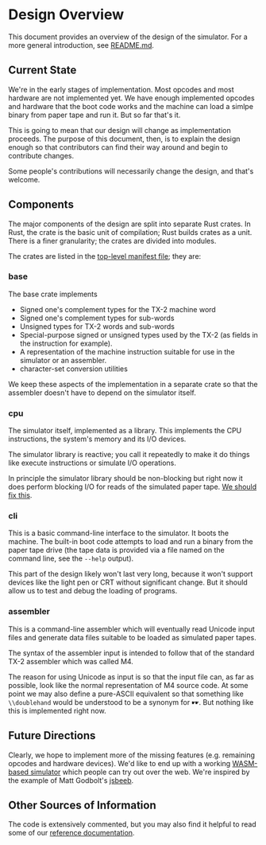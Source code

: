 # Design Overview

This document provides an overview of the design of the simulator.
For a more general introduction, see [README.md](README.md).

## Current State

We're in the early stages of implementation.  Most opcodes and most
hardware are not implemented yet.  We have enough implemented opcodes
and hardware that the boot code works and the machine can load a
simlpe binary from paper tape and run it.  But so far that's it.

This is going to mean that our design will change as implementation
proceeds.  The purpose of this document, then, is to explain the
design enough so that contributors can find their way around and begin
to contribute changes.

Some people's contributions will necessarily change the design, and
that's welcome.

## Components

The major components of the design are split into separate Rust
crates.  In Rust, the crate is the basic unit of compilation; Rust
builds crates as a unit.  There is a finer granularity; the crates are
divided into modules.

The crates are listed in the [top-level manifest file](Cargo.toml);
they are:

### base

The base crate implements

* Signed one's complement types for the TX-2 machine word
* Signed one's complement types for sub-words
* Unsigned types for TX-2 words and sub-words
* Special-purpose signed or unsigned types used by the TX-2 (as fields
  in the instruction for example).
* A representation of the machine instruction suitable for use in the
  simulator or an assembler.
* character-set conversion utilities

We keep these aspects of the implementation in a separate crate so
that the assembler doesn't have to depend on the simulator itself.

### cpu

The simulator itself, implemented as a library.  This implements the
CPU instructions, the system's memory and its I/O devices.

The simulator library is reactive; you call it repeatedly to make it
do things like execute instructions or simulate I/O operations.

In principle the simulator library should be non-blocking but right
now it does perform blocking I/O for reads of the simulated paper
tape.  [We should fix
this](https://github.com/TX-2/TX-2-simulator/issues/46).

### cli

This is a basic command-line interface to the simulator.  It boots the
machine.  The built-in boot code attempts to load and run a binary
from the paper tape drive (the tape data is provided via a file named
on the command line, see the `--help` output).

This part of the design likely won't last very long, because it won't
support devices like the light pen or CRT without significant change.
But it should allow us to test and debug the loading of programs.

### assembler

This is a command-line assembler which will eventually read Unicode
input files and generate data files suitable to be loaded as simulated
paper tapes.

The syntax of the assembler input is intended to follow that of the
standard TX-2 assembler which was called M4.

The reason for using Unicode as input is so that the input file can,
as far as possible, look like the normal representation of M4 source
code.  At some point we may also define a pure-ASCII equivalent so
that something like `\\doublehand` would be understood to be a synonym
for `☛☛`.  But nothing like this is implemented right now.

## Future Directions

Clearly, we hope to implement more of the missing features
(e.g. remaining opcodes and hardware devices).  We'd like to end up
with a working [WASM-based
simulator](https://github.com/TX-2/TX-2-simulator/issues/45) which
people can try out over the web.  We're inspired by the example of
Matt Godbolt's [jsbeeb](https://bbc.godbolt.org/).

## Other Sources of Information

The code is extensively commented, but you may also find it helpful to
read some of our [reference
documentation](https://tx-2.github.io/documentation.html).
